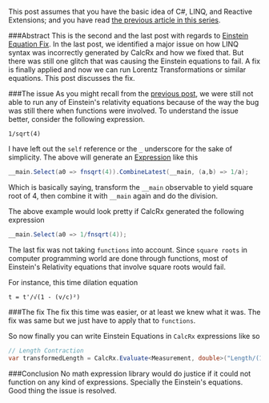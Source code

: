 This post assumes that you have the basic idea of C#, LINQ, and Reactive Extensions; and you have read [the previous article in this series](./publications/Einstein_Equation_Fix.md).

###Abstract
This is the second and the last post with regards to [Einstein Equation Fix](./publications/Einstein_Equation_Fix.md). In the last post, we identified a major issue on how LINQ syntax was incorrectly generated by CalcRx and how we fixed that. But there was still one glitch that was causing the Einstein equations to fail. A fix is finally applied and now we can run Lorentz Transformations or similar equations. This post discusses the fix.

###The issue
As you might recall from the [previous post](./publications/Einstein_Equation_Fix.md), we were still not able to run any of Einstein's relativity equations because of the way the bug was still there when functions were involved. To understand the issue better, consider the following expression.

```
1/sqrt(4)
```

I have left out the `self` reference or the `_` underscore for the sake of simplicity. The above will generate an [Expression][expressions] like this

```csharp
__main.Select(a0 => fnsqrt(4)).CombineLatest(__main, (a,b) => 1/a);
```

Which is basically saying, transform the `__main` observable to yield square root of 4, then combine it with `__main` again and do the division.

The above example would look pretty if CalcRx generated the following expression

```csharp
__main.Select(a0 => 1/fnsqrt(4));
```

The last fix was not taking `functions` into account. Since `square roots` in computer programming world are done through functions, most of Einstein's Relativity equations that involve square roots would fail.


For instance, this time dilation equation

```
t = t'/√(1 - (v/c)²)
```

###The fix
The fix this time was easier, or at least we knew what it was. The fix was same but we just have to apply that to `functions`. 

So now finally you can write Einstein Equations in `CalcRx` expressions like so

```csharp
// Length Contraction
var transformedLength = CalcRx.Evaluate<Measurement, double>("Length/(1 - sqrt(Velocity/299792458)^2)", functions); 
```
###Conclusion
No math expression library would do justice if it could not function on any kind of expressions. Specially the Einstein's equations. Good thing the issue is resolved.

[CombineLatest]: https://msdn.microsoft.com/en-us/library/Hh211991(v=VS.103).aspx
[Zip]: https://msdn.microsoft.com/en-us/library/hh244275(v=vs.103).aspx
[Select]: https://msdn.microsoft.com/en-us/library/Hh244306(v=VS.103).aspx
[expression_call]: https://msdn.microsoft.com/en-us/library/bb349020(v=vs.110).aspx
[expressions]: https://msdn.microsoft.com/en-us/library/system.linq.expressions(v=vs.110).aspx
